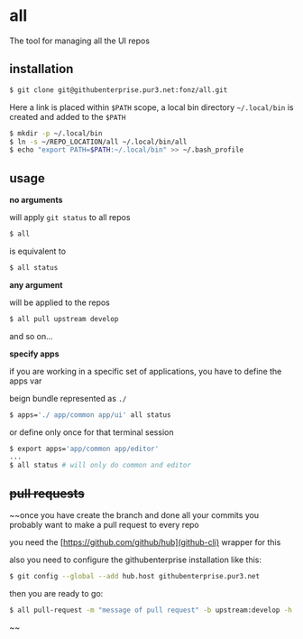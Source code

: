 # all

The tool for managing all the UI repos

## installation

```bash
$ git clone git@githubenterprise.pur3.net:fonz/all.git
```

Here a link is placed within `$PATH` scope, a local bin directory `~/.local/bin` is created and added to the `$PATH`

```bash
$ mkdir -p ~/.local/bin
$ ln -s ~/REPO_LOCATION/all ~/.local/bin/all
$ echo "export PATH=$PATH:~/.local/bin" >> ~/.bash_profile
```

## usage

**no arguments**

will apply `git status` to all repos

```bash
$ all
```

is equivalent to

```bash
$ all status
```

**any argument**

will be applied to the repos

```bash
$ all pull upstream develop
```

and so on...

**specify apps**

if you are working in a specific set of applications, you have to define the apps var

beign bundle represented as `./`

```bash
$ apps='./ app/common app/ui' all status
```

or define only once for that terminal session

```bash
$ export apps='app/common app/editor'
...
$ all status # will only do common and editor
```

## ~~pull requests~~

~~once you have create the branch and done all your commits you probably want to make a pull request to every repo

you need the [https://github.com/github/hub](github-cli) wrapper for this

also you need to configure the githubenterprise installation like this:

```bash
$ git config --global --add hub.host githubenterprise.pur3.net
```

then you are ready to go:

```bash
$ all pull-request -m "message of pull request" -b upstream:develop -h origin:MY_FEATURE
```
~~

